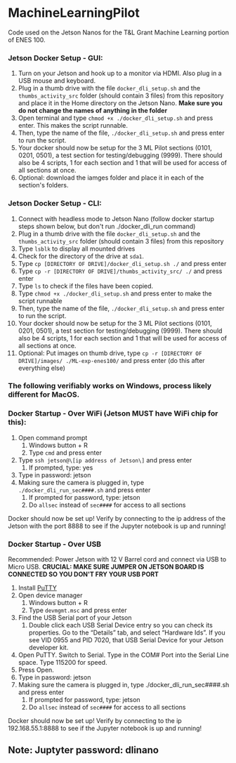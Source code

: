 # MachineLearningPilot

Code used on the Jetson Nanos for the T&L Grant Machine Learning portion of ENES 100.

### Jetson Docker Setup - GUI:
1. Turn on your Jetson and hook up to a monitor via HDMI. Also plug in a USB mouse and keyboard.
2. Plug in a thumb drive with the file `docker_dli_setup.sh` and the `thumbs_activity_src` folder (should contain 3 files) from this repository and place it in the Home directory on the Jetson Nano. **Make sure you do not change the names of anything in the folder**
3. Open terminal and type `chmod +x ./docker_dli_setup.sh` and press enter. This makes the script runnable.
4. Then, type the name of the file, `./docker_dli_setup.sh` and press enter to run the script.
5. Your docker should now be setup for the 3 ML Pilot sections (0101, 0201, 0501), a test section for testing/debugging (9999). There should also be 4 scripts, 1 for each section and 1 that will be used for access of all sections at once.
6. Optional: download the iamges folder and place it in each of the section's folders.

### Jetson Docker Setup - CLI:
1. Connect with headless mode to Jetson Nano (follow docker startup steps shown below, but don't run ./docker_dli_run command)
2. Plug in a thumb drive with the file `docker_dli_setup.sh` and the `thumbs_activity_src` folder (should contain 3 files) from this repository
3. Type `lsblk` to display all mounted drives
4. Check for the directory of the drive at `sda1`.
5. Type `cp [DIRECTORY OF DRIVE]/docker_dli_setup.sh ./` and press enter
6. Type `cp -r [DIRECTORY OF DRIVE]/thumbs_activity_src/ ./` and press enter
7. Type `ls` to check if the files have been copied.
8. Type `chmod +x ./docker_dli_setup.sh` and press enter to make the script runnable
9. Then, type the name of the file, `./docker_dli_setup.sh` and press enter to run the script.
10. Your docker should now be setup for the 3 ML Pilot sections (0101, 0201, 0501), a test section for testing/debugging (9999). There should also be 4 scripts, 1 for each section and 1 that will be used for access of all sections at once.
11. Optional: Put images on thumb drive, type `cp -r [DIRECTORY OF DRIVE]/images/ ./ML-exp-enes100/` and press enter (do this after everything else)



### The following verifiably works on Windows, process likely different for MacOS.
### Docker Startup - Over WiFi (Jetson MUST have WiFi chip for this):
1. Open command prompt
    1. Windows button + R
    2. Type `cmd` and press enter
2. Type `ssh jetson@\[ip address of Jetson\]` and press enter
    1. If prompted, type: yes 
3. Type in password: jetson
4. Making sure the camera is plugged in, type `./docker_dli_run_sec####.sh` and press enter
    1. If prompted for password, type: jetson
    2. Do `allsec` instead of `sec####` for access to all sections

Docker should now be set up! Verify by connecting to the ip address of the Jetson with the port 8888 to see if the Jupyter notebook is up and running!

### Docker Startup - Over USB
Recommended: Power Jetson with 12 V Barrel cord and connect via USB to Micro USB. **CRUCIAL: MAKE SURE JUMPER ON JETSON BOARD IS CONNECTED SO YOU DON'T FRY YOUR USB PORT**
1. Install [PuTTY](https://www.chiark.greenend.org.uk/~sgtatham/putty/latest.html)
2. Open device manager
    1. Windows button + R
    2. Type `devmgmt.msc` and press enter
3. Find the USB Serial port of your Jetson
    1. Double click each USB Serial Device entry so you can check its properties. Go to the “Details” tab, and select “Hardware Ids”. If you see VID 0955 and PID 7020, that USB Serial Device for your Jetson developer kit.
4. Open PuTTY. Switch to Serial. Type in the COM# Port into the Serial Line space. Type 115200 for speed.
5. Press Open.
6. Type in password: jetson
7. Making sure the camera is plugged in, type ./docker_dli_run_sec####.sh and press enter
    1. If prompted for password, type: jetson
    2. Do `allsec` instead of `sec####` for access to all sections
    
Docker should now be set up! Verify by connecting to the ip 192.168.55.1:8888 to see if the Jupyter notebook is up and running!

## Note: Juptyter password: dlinano
